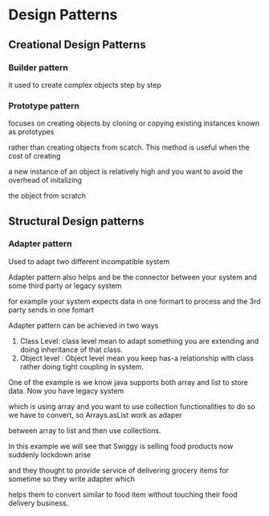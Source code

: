 # Design Patterns

## Creational Design Patterns

### Builder pattern

it used to create complex objects step by step

### Prototype pattern

focuses on creating objects by cloning or copying existing instances known as prototypes

rather than creating objects from scatch. This method is useful when the cost of creating

a new instance of an object is relatively high and you want to avoid the overhead of initalizing

the object from scratch

## Structural Design patterns

### Adapter pattern

Used to adapt two different incompatible system

Adapter pattern also helps and be the connector between your system and some third party or legacy system

for example your system expects data in one formart to process and the 3rd party sends in one fomart

Adapter pattern can be achieved in two ways

1. Class Level: class level mean to adapt something you are extending and doing inheritance of that class.
2. Object level : Object level mean you keep has-a relationship with class rather doing tight coupling in system.

One of the example is we know java supports both array and list to store data. Now you have legacy system

which is using array and you want to use collection functionalities to do so we have to convert, so Arrays.asList work as adaper

between array to list and then use collections.

In this example we will see that Swiggy is selling food products now suddenly lockdown arise

and they thought to provide service of delivering grocery items for sometime so they write adapter which

helps them to convert similar to food item without touching their food delivery business.
